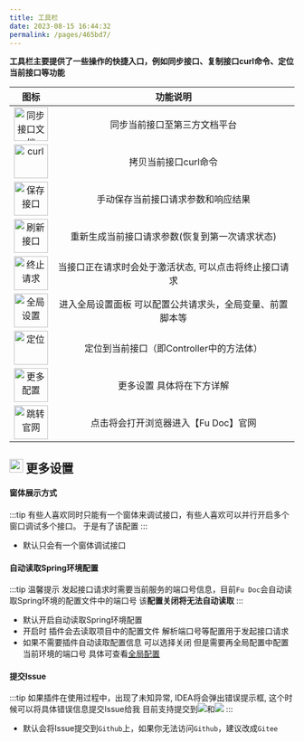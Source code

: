 ```yaml
---
title: 工具栏
date: 2023-08-15 16:44:32
permalink: /pages/465bd7/
---
```


**工具栏主要提供了一些操作的快捷入口，例如同步接口、复制接口curl命令、定位当前接口等功能**

|                                     图标                                      |             功能说明              |  
|:---------------------------------------------------------------------------:|:-----------------------------:|
| <img :src="$withBase('/img/plugin/icon/upload.svg')" alt="同步接口文档" width=60> |        同步当前接口至第三方文档平台         |
|   <img :src="$withBase('/img/plugin/icon/copy.svg')" alt="curl" width=60>   |         拷贝当前接口curl命令          |
|   <img :src="$withBase('/img/plugin/icon/save.svg')" alt="保存接口" width=60>   |       手动保存当前接口请求参数和响应结果       |
| <img :src="$withBase('/img/plugin/icon/refresh.svg')" alt="刷新接口" width=60>  |   重新生成当前接口请求参数(恢复到第一次请求状态)    |
| <img :src="$withBase('/img/plugin/icon/suspend.svg')" alt="终止请求" width=60>  | 当接口正在请求时会处于激活状态, 可以点击将终止接口请求  |
| <img :src="$withBase('/img/plugin/icon/settings.svg')" alt="全局设置" width=60> | 进入全局设置面板 可以配置公共请求头，全局变量、前置脚本等 |
|   <img :src="$withBase('/img/plugin/icon/locate.svg')" alt="定位" width=60>   |   定位到当前接口（即Controller中的方法体）   |
|   <img :src="$withBase('/img/plugin/icon/more.svg')" alt="更多配置" width=60>   |         更多设置 具体将在下方详解         |
|  <img :src="$withBase('/img/plugin/icon/fudoc.svg')" alt="跳转官网" width=60>   |     点击将会打开浏览器进入【Fu Doc】官网     |



##  <img :src="$withBase('/img/plugin/icon/more.svg')" alt="更多配置" width=24> 更多设置

#### 窗体展示方式
:::tip
有些人喜欢同时只能有一个窗体来调试接口，有些人喜欢可以并行开启多个窗口调试多个接口。 于是有了该配置
:::

- 默认只会有一个窗体调试接口

#### 自动读取Spring环境配置
:::tip 温馨提示
发起接口请求时需要当前服务的端口号信息，目前`Fu Doc`会自动读取Spring环境的配置文件中的端口号 该**配置关闭将无法自动读取**
:::
- 默认开启自动读取Spring环境配置
- 开启时 插件会去读取项目中的配置文件 解析端口号等配置用于发起接口请求
- 如果不需要插件自动读取配置信息 可以选择关闭 但是需要再全局配置中配置当前环境的端口号 具体可查看[全局配置](/pages/8abcda/)

#### 提交Issue
:::tip 
如果插件在使用过程中，出现了未知异常, IDEA将会弹出错误提示框, 这个时候可以将具体错误信息提交Issue给我 目前支持提交到<img class="no-zoom" src="https://img.shields.io/badge/Gitee-red?logo=gitee&logoColor=white&style=for-the-badge"/>和<img class="no-zoom" src="https://img.shields.io/badge/Github-blue?logo=github&logoColor=white&style=for-the-badge"/>
:::

- 默认会将Issue提交到`Github`上，如果你无法访问`Github`，建议改成`Gitee`
